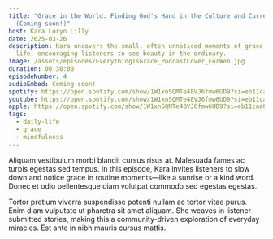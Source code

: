 ```yaml
---
title: "Grace in the World: Finding God's Hand in the Culture and Current Events
  (Coming soon!)"
host: Kara Loryn Lilly
date: 2025-03-26
description: Kara uncovers the small, often unnoticed moments of grace in daily
  life, encouraging listeners to see beauty in the ordinary.
image: /assets/episodes/EverythingIsGrace_PodcastCover_ForWeb.jpg
duration: 00:30:00
episodeNumber: 4
audioEmbed: Coming soon!
spotify: https://open.spotify.com/show/1W1xnSQMTe48VJ6fmw6UD9?si=eb11caa84dd3404a
youtube: https://open.spotify.com/show/1W1xnSQMTe48VJ6fmw6UD9?si=eb11caa84dd3404a
apple: https://open.spotify.com/show/1W1xnSQMTe48VJ6fmw6UD9?si=eb11caa84dd3404a
tags:
  - daily-life
  - grace
  - mindfulness
---
```


Aliquam vestibulum morbi blandit cursus risus at. Malesuada fames ac turpis egestas sed tempus. In this episode, Kara invites listeners to slow down and notice grace in routine moments—like a sunrise or a kind word. Donec et odio pellentesque diam volutpat commodo sed egestas egestas.

Tortor pretium viverra suspendisse potenti nullam ac tortor vitae purus. Enim diam vulputate ut pharetra sit amet aliquam. She weaves in listener-submitted stories, making this a community-driven exploration of everyday miracles. Est ante in nibh mauris cursus mattis.
